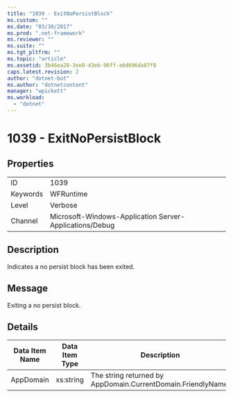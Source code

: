 ```yaml
---
title: "1039 - ExitNoPersistBlock"
ms.custom: ""
ms.date: "03/30/2017"
ms.prod: ".net-framework"
ms.reviewer: ""
ms.suite: ""
ms.tgt_pltfrm: ""
ms.topic: "article"
ms.assetid: 3b46ea28-3ee0-43eb-96ff-a6d696da87f8
caps.latest.revision: 2
author: "dotnet-bot"
ms.author: "dotnetcontent"
manager: "wpickett"
ms.workload: 
  - "dotnet"
---
```

# 1039 - ExitNoPersistBlock
## Properties  

|||  
|-|-|  
|ID|1039|  
|Keywords|WFRuntime|  
|Level|Verbose|  
|Channel|Microsoft-Windows-Application Server-Applications/Debug|  

## Description  
 Indicates a no persist block has been exited.  

## Message  
 Exiting a no persist block.  

## Details  


| Data Item Name | Data Item Type |                         Description                          |
|----------------|----------------|--------------------------------------------------------------|
|   AppDomain    |   xs:string    | The string returned by AppDomain.CurrentDomain.FriendlyName. |

